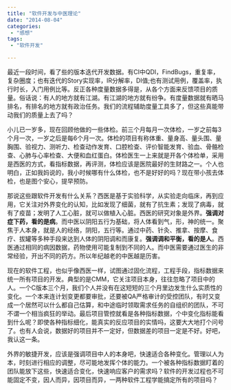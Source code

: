 ```yaml
---
title: "软件开发与中医理论"
date: "2014-08-04"
categories:
 - "感想"
tags:
 - "软件开发"

---
```



最近一段时间，看了些的版本迭代开发数据。有CI中QDI，FindBugs，重复率，复杂圈度；也有迭代的Story实现率，IR分解率，DI值;也有测试用例，覆盖率，执行时长，入门用例比等。反正各种度量数据多得是，从各个方面来反馈项目的质量。俗话说：有人的地方就有江湖。有江湖的地方就有纷争。有度量数据就有晒马排名，有排名的地方就有政治任务。我们的流程辅助度量工具多了，但这些真能带动我们的质量上去了吗？

小儿已一岁多，现在回顾他做的一些体检。前三个月每月一次体检，一岁之前每3个月一次，一岁之后是每6个月一次。体检的项目有称体重、量身高、量头围、量胸围、验视力、测听力、检查动作发育、口腔检查、评价智能发育、验血、骨骼检查、心肺与心率检查、大便和血红蛋白。体检医生一上来就是开各个体检单，采用是西医的方式，看指标数据，再评测，体检应该是医院最好的生财路之一。个人也明白，正如我妈说的，我小时候哪有什么体检，也不是好好的吗？现在带小孩去体检，也是图个安心，提早预防。

那说这些跟软件开发有什么关系？西医是基于实验科学，从实验走向临床，再到应用，它关注对外界变化的认知，比如发现了细菌，就有了抗生素；发现了病毒，就有了疫苗；发明了人工心脏，就可以做植入心脏。西医的研究对象是外界。__强调对症下药，看的是病__。而中医以阴阳五行为基础，将人体看到气，形，神的统一。聚焦于人本身，就是人的经络，阴阳，五行等。通过中药、针灸、推拿、按摩、食疗、拔罐等多种手段来达到人体的阴阳调和而康复。__强调调和平衡，看的是人__。西医通过相同的病因数据，药物使用可能复制到不同的人。而中医需要通过医生的非常经验，开出不同的药方。所以年纪越老的中医越是历害。

现在的软件工程，也似乎像西医一样，试图通过固化流程，工程手段，指标数据来统一所有项目的开发。典型的是CMM，它关注项目本身，往往忽略了项目中的人。一个C版本三个月，我们个人并没有在这短短的三个月里边发生什么实质性的变化。一个本来连计划变更都要审批，还要被QA严格审计的受控团队，有时又变成一个居然可以什么都自己估算，和中途临时领取需求任务的自组织的团队，不可不谓一个相当疯狂的举动。最后项目管控就看是各种指标数据，个中变化指标能看到什么呢？即使各种指标细化，能真实的反应项目的实情吗，这要大大地打个问号了。也有人会说，数据好的项目并不一定好，但数据差的项目一定是不好。好吧，我认这一条。

外界的敏捷开发，应该是强调项目中人的本身吧，快速适合各种变化。管理以人为本，时刻进行相应的调整，尽可能地发挥个体的能力。一个被各种指标数据盯着的团队能放下这些，快速适合变化，快速响应客户的需求吗？软件的开发过程也不可能固定不变，因人而异，因项目而异，一两种软件工程学能搞定所有的项目吗？
